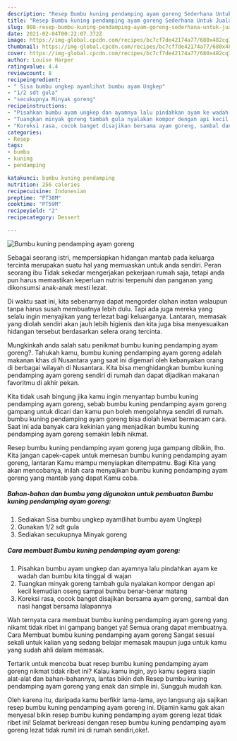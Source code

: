 ```yaml
---
description: "Resep Bumbu kuning pendamping ayam goreng Sederhana Untuk Jualan"
title: "Resep Bumbu kuning pendamping ayam goreng Sederhana Untuk Jualan"
slug: 908-resep-bumbu-kuning-pendamping-ayam-goreng-sederhana-untuk-jualan
date: 2021-02-04T00:22:07.372Z
image: https://img-global.cpcdn.com/recipes/bc7cf7de42174a77/680x482cq70/bumbu-kuning-pendamping-ayam-goreng-foto-resep-utama.jpg
thumbnail: https://img-global.cpcdn.com/recipes/bc7cf7de42174a77/680x482cq70/bumbu-kuning-pendamping-ayam-goreng-foto-resep-utama.jpg
cover: https://img-global.cpcdn.com/recipes/bc7cf7de42174a77/680x482cq70/bumbu-kuning-pendamping-ayam-goreng-foto-resep-utama.jpg
author: Louise Harper
ratingvalue: 4.4
reviewcount: 8
recipeingredient:
- " Sisa bumbu ungkep ayamlihat bumbu ayam Ungkep"
- "1/2 sdt gula"
- "secukupnya Minyak goreng"
recipeinstructions:
- "Pisahkan bumbu ayam ungkep dan ayamnya lalu pindahkan ayam ke wadah dan bumbu kita tinggal di wajan"
- "Tuangkan minyak goreng tambah gula nyalakan kompor dengan api kecil kemudian oseng sampai bumbu benar-benar matang"
- "Koreksi rasa, cocok banget disajikan bersama ayam goreng, sambal dan nasi hangat bersama lalapannya"
categories:
- Resep
tags:
- bumbu
- kuning
- pendamping

katakunci: bumbu kuning pendamping 
nutrition: 256 calories
recipecuisine: Indonesian
preptime: "PT38M"
cooktime: "PT59M"
recipeyield: "2"
recipecategory: Dessert

---
```



![Bumbu kuning pendamping ayam goreng](https://img-global.cpcdn.com/recipes/bc7cf7de42174a77/680x482cq70/bumbu-kuning-pendamping-ayam-goreng-foto-resep-utama.jpg)

Sebagai seorang istri, mempersiapkan hidangan mantab pada keluarga tercinta merupakan suatu hal yang memuaskan untuk anda sendiri. Peran seorang ibu Tidak sekedar mengerjakan pekerjaan rumah saja, tetapi anda pun harus memastikan keperluan nutrisi terpenuhi dan panganan yang dikonsumsi anak-anak mesti lezat.

Di waktu  saat ini, kita sebenarnya dapat mengorder olahan instan walaupun tanpa harus susah membuatnya lebih dulu. Tapi ada juga mereka yang selalu ingin menyajikan yang terlezat bagi keluarganya. Lantaran, memasak yang diolah sendiri akan jauh lebih higienis dan kita juga bisa menyesuaikan hidangan tersebut berdasarkan selera orang tercinta. 



Mungkinkah anda salah satu penikmat bumbu kuning pendamping ayam goreng?. Tahukah kamu, bumbu kuning pendamping ayam goreng adalah makanan khas di Nusantara yang saat ini digemari oleh kebanyakan orang di berbagai wilayah di Nusantara. Kita bisa menghidangkan bumbu kuning pendamping ayam goreng sendiri di rumah dan dapat dijadikan makanan favoritmu di akhir pekan.

Kita tidak usah bingung jika kamu ingin menyantap bumbu kuning pendamping ayam goreng, sebab bumbu kuning pendamping ayam goreng gampang untuk dicari dan kamu pun boleh mengolahnya sendiri di rumah. bumbu kuning pendamping ayam goreng bisa diolah lewat bermacam cara. Saat ini ada banyak cara kekinian yang menjadikan bumbu kuning pendamping ayam goreng semakin lebih nikmat.

Resep bumbu kuning pendamping ayam goreng juga gampang dibikin, lho. Kita jangan capek-capek untuk memesan bumbu kuning pendamping ayam goreng, lantaran Kamu mampu menyiapkan ditempatmu. Bagi Kita yang akan mencobanya, inilah cara menyajikan bumbu kuning pendamping ayam goreng yang mantab yang dapat Kamu coba.

<!--inarticleads1-->

##### Bahan-bahan dan bumbu yang digunakan untuk pembuatan Bumbu kuning pendamping ayam goreng:

1. Sediakan  Sisa bumbu ungkep ayam(lihat bumbu ayam Ungkep)
1. Gunakan 1/2 sdt gula
1. Sediakan secukupnya Minyak goreng




<!--inarticleads2-->

##### Cara membuat Bumbu kuning pendamping ayam goreng:

1. Pisahkan bumbu ayam ungkep dan ayamnya lalu pindahkan ayam ke wadah dan bumbu kita tinggal di wajan
1. Tuangkan minyak goreng tambah gula nyalakan kompor dengan api kecil kemudian oseng sampai bumbu benar-benar matang
1. Koreksi rasa, cocok banget disajikan bersama ayam goreng, sambal dan nasi hangat bersama lalapannya




Wah ternyata cara membuat bumbu kuning pendamping ayam goreng yang nikamt tidak ribet ini gampang banget ya! Semua orang dapat membuatnya. Cara Membuat bumbu kuning pendamping ayam goreng Sangat sesuai sekali untuk kalian yang sedang belajar memasak maupun juga untuk kamu yang sudah ahli dalam memasak.

Tertarik untuk mencoba buat resep bumbu kuning pendamping ayam goreng nikmat tidak ribet ini? Kalau kamu ingin, ayo kamu segera siapin alat-alat dan bahan-bahannya, lantas bikin deh Resep bumbu kuning pendamping ayam goreng yang enak dan simple ini. Sungguh mudah kan. 

Oleh karena itu, daripada kamu berfikir lama-lama, ayo langsung aja sajikan resep bumbu kuning pendamping ayam goreng ini. Dijamin kamu gak akan menyesal bikin resep bumbu kuning pendamping ayam goreng lezat tidak ribet ini! Selamat berkreasi dengan resep bumbu kuning pendamping ayam goreng lezat tidak rumit ini di rumah sendiri,oke!.

